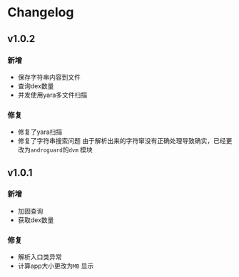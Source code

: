 # Changelog

## v1.0.2 
### 新增
* 保存字符串内容到文件
* 查询dex数量
* 并发使用yara多文件扫描

### 修复
* 修复了yara扫描
* 修复了字符串搜索问题 由于解析出来的字符窜没有正确处理导致确实，已经更改为`androguard`的`dvm` 模块

## v1.0.1 
### 新增
* 加固查询
* 获取dex数量

### 修复
* 解析入口类异常
* 计算app大小更改为`MB` 显示
